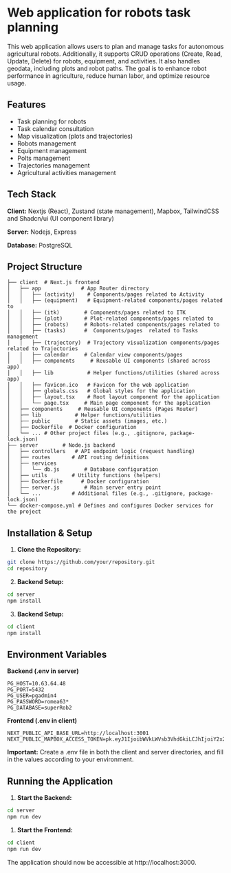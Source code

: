 
# Web application for robots task planning


This web application allows users to plan and manage tasks for autonomous agricultural robots. Additionally, it supports CRUD operations (Create, Read, Update, Delete) for robots, equipment, and activities. It also handles geodata, including plots and robot paths. The goal is to enhance robot performance in agriculture, reduce human labor, and optimize resource usage.
## Features

- Task planning for robots
- Task calendar consultation
- Map visualization (plots and trajectories)
- Robots management
- Equipment management
- Polts management
- Trajectories management
- Agricultural activities management


## Tech Stack

**Client:** Nextjs (React), Zustand (state management), Mapbox, TailwindCSS and Shadcn/ui (UI component library)

**Server:** Nodejs, Express

**Database:** PostgreSQL
 

##  Project Structure

```
├── client  # Next.js frontend
│   ├── app             # App Router directory
│   │   ├── (activity)    # Components/pages related to Activity
│   │   ├── (equipment)   # Equipment-related components/pages related to
│   │   ├── (itk)        # Components/pages related to ITK 
│   │   ├── (plot)       # Plot-related components/pages related to
│   │   ├── (robots)     # Robots-related components/pages related to
│   │   ├── (tasks)      #  Components/pages  related to Tasks management
│   │   ├── (trajectory)  # Trajectory visualization components/pages  related to Trajectories
│   │   ├── calendar     # Calendar view components/pages
│   │   ├── components     # Reusable UI components (shared across app)
│   │   ├── lib           # Helper functions/utilities (shared across app)
│   │   ├── favicon.ico   # Favicon for the web application
│   │   ├── globals.css   # Global styles for the application
│   │   ├── layout.tsx    # Root layout component for the application
│   │   └── page.tsx     # Main page component for the application
│   ├── components     # Reusable UI components (Pages Router)
│   ├── lib           # Helper functions/utilities
│   ├── public        # Static assets (images, etc.)
│   ├── Dockerfile  # Docker configuration
│   └── ... # Other project files (e.g., .gitignore, package-lock.json) 
├── server        # Node.js backend
│   ├── controllers   # API endpoint logic (request handling)
│   ├── routes       # API routing definitions
│   ├── services    
│   │   └── db.js        # Database configuration
│   ├── utils        # Utility functions (helpers)
│   ├── Dockerfile      # Docker configuration 
│   ├── server.js        # Main server entry point
│   └── ...          # Additional files (e.g., .gitignore, package-lock.json) 
└── docker-compose.yml # Defines and configures Docker services for the project        
```

## Installation & Setup

1. **Clone the Repository:** 

```bash
git clone https://github.com/your/repository.git
cd repository
```

2. **Backend Setup:**

```bash
cd server
npm install
```

3. **Backend Setup:**

```bash
cd client
npm install
```

## Environment Variables

**Backend (.env in server)**

    PG_HOST=10.63.64.48
    PG_PORT=5432
    PG_USER=pgadmin4
    PG_PASSWORD=romea63*
    PG_DATABASE=superRob2

**Frontend (.env in client)**

    NEXT_PUBLIC_API_BASE_URL=http://localhost:3001
    NEXT_PUBLIC_MAPBOX_ACCESS_TOKEN=pk.eyJ1IjoibWVkLWVsb3VhdGkiLCJhIjoiY2x2MmJ4N29kMGhqYTJrcWdxcGZlbzlpYyJ9.lVWA68ii73zucSENv3ETRA

**Important:** Create a .env file in both the client and server directories, and fill in the values according to your environment.
## Running the Application

1. **Start the Backend:** 

```bash
cd server
npm run dev
```

1. **Start the Frontend:** 

```bash
cd client
npm run dev
```

The application should now be accessible at http://localhost:3000.

